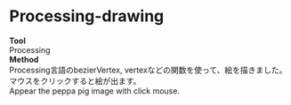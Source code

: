 # Processing-drawing
<strong>Tool</strong><br>
Processing<br>
<strong>Method</strong><br>
Processing言語のbezierVertex, vertexなどの関数を使って、絵を描きました。<br>
マウスをクリックすると絵が出ます。<br>
Appear the peppa pig image with click mouse.

